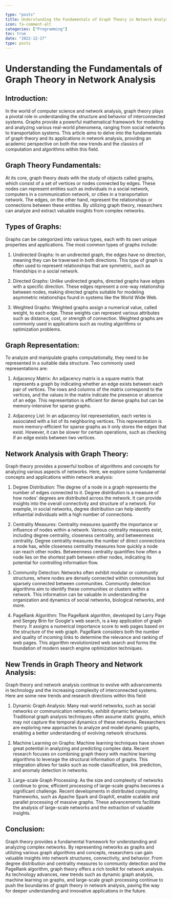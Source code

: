 ```yaml
---

type: "posts"
title: Understanding the Fundamentals of Graph Theory in Network Analysis
icon: fa-comment-alt
categories: ["Programming"]
toc: true
date: "2022-12-17"
type: posts
---
```





# Understanding the Fundamentals of Graph Theory in Network Analysis

## Introduction:

In the world of computer science and network analysis, graph theory plays a pivotal role in understanding the structure and behavior of interconnected systems. Graphs provide a powerful mathematical framework for modeling and analyzing various real-world phenomena, ranging from social networks to transportation systems. This article aims to delve into the fundamentals of graph theory and its applications in network analysis, providing an academic perspective on both the new trends and the classics of computation and algorithms within this field.

## Graph Theory Fundamentals:

At its core, graph theory deals with the study of objects called graphs, which consist of a set of vertices or nodes connected by edges. These nodes can represent entities such as individuals in a social network, computers in a communication network, or cities in a transportation network. The edges, on the other hand, represent the relationships or connections between these entities. By utilizing graph theory, researchers can analyze and extract valuable insights from complex networks.

## Types of Graphs:

Graphs can be categorized into various types, each with its own unique properties and applications. The most common types of graphs include:

1. Undirected Graphs:
In an undirected graph, the edges have no direction, meaning they can be traversed in both directions. This type of graph is often used to represent relationships that are symmetric, such as friendships in a social network.

2. Directed Graphs:
Unlike undirected graphs, directed graphs have edges with a specific direction. These edges represent a one-way relationship between nodes, making directed graphs suitable for modeling asymmetric relationships found in systems like the World Wide Web.

3. Weighted Graphs:
Weighted graphs assign a numerical value, called weight, to each edge. These weights can represent various attributes such as distance, cost, or strength of connection. Weighted graphs are commonly used in applications such as routing algorithms or optimization problems.

## Graph Representation:

To analyze and manipulate graphs computationally, they need to be represented in a suitable data structure. Two commonly used representations are:

1. Adjacency Matrix:
An adjacency matrix is a square matrix that represents a graph by indicating whether an edge exists between each pair of vertices. The rows and columns of the matrix correspond to the vertices, and the values in the matrix indicate the presence or absence of an edge. This representation is efficient for dense graphs but can be memory-intensive for sparse graphs.

2. Adjacency List:
In an adjacency list representation, each vertex is associated with a list of its neighboring vertices. This representation is more memory-efficient for sparse graphs as it only stores the edges that exist. However, it can be slower for certain operations, such as checking if an edge exists between two vertices.

## Network Analysis with Graph Theory:

Graph theory provides a powerful toolbox of algorithms and concepts for analyzing various aspects of networks. Here, we explore some fundamental concepts and applications within network analysis:

1. Degree Distribution:
The degree of a node in a graph represents the number of edges connected to it. Degree distribution is a measure of how nodes' degrees are distributed across the network. It can provide insights into the overall connectivity and structure of a network. For example, in social networks, degree distribution can help identify influential individuals with a high number of connections.

2. Centrality Measures:
Centrality measures quantify the importance or influence of nodes within a network. Various centrality measures exist, including degree centrality, closeness centrality, and betweenness centrality. Degree centrality measures the number of direct connections a node has, while closeness centrality measures how quickly a node can reach other nodes. Betweenness centrality quantifies how often a node lies on the shortest path between other nodes, indicating its potential for controlling information flow.

3. Community Detection:
Networks often exhibit modular or community structures, where nodes are densely connected within communities but sparsely connected between communities. Community detection algorithms aim to identify these communities or clusters within a network. This information can be valuable in understanding the organization and dynamics of social networks, biological networks, and more.

4. PageRank Algorithm:
The PageRank algorithm, developed by Larry Page and Sergey Brin for Google's web search, is a key application of graph theory. It assigns a numerical importance score to web pages based on the structure of the web graph. PageRank considers both the number and quality of incoming links to determine the relevance and ranking of web pages. This algorithm revolutionized web search and forms the foundation of modern search engine optimization techniques.

## New Trends in Graph Theory and Network Analysis:

Graph theory and network analysis continue to evolve with advancements in technology and the increasing complexity of interconnected systems. Here are some new trends and research directions within this field:

1. Dynamic Graph Analysis:
Many real-world networks, such as social networks or communication networks, exhibit dynamic behavior. Traditional graph analysis techniques often assume static graphs, which may not capture the temporal dynamics of these networks. Researchers are exploring new approaches to analyze and model dynamic graphs, enabling a better understanding of evolving network structures.

2. Machine Learning on Graphs:
Machine learning techniques have shown great potential in analyzing and predicting complex data. Recent research focuses on combining graph theory with machine learning algorithms to leverage the structural information of graphs. This integration allows for tasks such as node classification, link prediction, and anomaly detection in networks.

3. Large-scale Graph Processing:
As the size and complexity of networks continue to grow, efficient processing of large-scale graphs becomes a significant challenge. Recent developments in distributed computing frameworks, such as Apache Spark and GraphX, enable scalable and parallel processing of massive graphs. These advancements facilitate the analysis of large-scale networks and the extraction of valuable insights.

## Conclusion:

Graph theory provides a fundamental framework for understanding and analyzing complex networks. By representing networks as graphs and utilizing various graph algorithms and concepts, researchers can gain valuable insights into network structures, connectivity, and behavior. From degree distribution and centrality measures to community detection and the PageRank algorithm, graph theory offers a rich toolkit for network analysis. As technology advances, new trends such as dynamic graph analysis, machine learning on graphs, and large-scale graph processing continue to push the boundaries of graph theory in network analysis, paving the way for deeper understanding and innovative applications in the future.